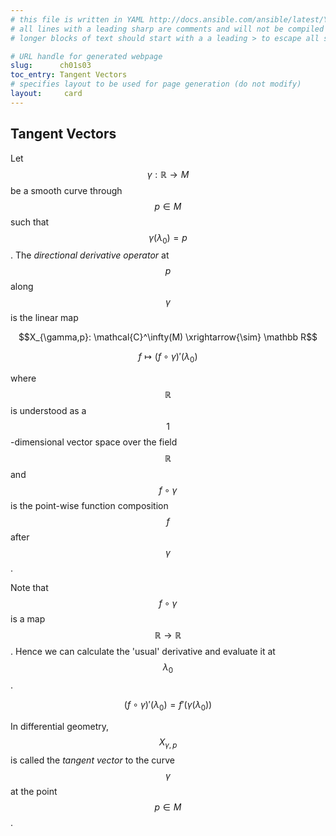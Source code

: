 ```yaml
---
# this file is written in YAML http://docs.ansible.com/ansible/latest/YAMLSyntax.html
# all lines with a leading sharp are comments and will not be compiled
# longer blocks of text should start with a a leading > to escape all special characters

# URL handle for generated webpage
slug:      ch01s03
toc_entry: Tangent Vectors 
# specifies layout to be used for page generation (do not modify)
layout:     card
---
```



## Tangent Vectors 

Let $$\gamma:\mathbb R\to M$$ be a smooth curve through $$p\in M$$ such that $$\gamma(\lambda_0)=p$$. 
The _directional derivative operator_ at $$p$$ along $$\gamma$$ is the linear map

$$X_{\gamma,p}: \mathcal{C}^\infty(M) \xrightarrow{\sim} \mathbb R$$

$$f \mapsto (f\circ\gamma)'(\lambda_0)$$

where $$\mathbb R$$ is understood as a $$1$$-dimensional vector space over the field $$\mathbb R$$ and $$f\circ\gamma$$ is the point-wise function composition $$f$$ after $$\gamma$$.

Note that $$f\circ\gamma$$ is a map $$\mathbb R\to\mathbb R$$.
Hence we can calculate the 'usual' derivative and evaluate it at $$\lambda_0$$.

$$(f\circ\gamma)'(\lambda_0) = f'(\gamma(\lambda_0))$$

In differential geometry, $$X_{\gamma,p}$$ is called the _tangent vector_ to the curve $$\gamma$$ at the point $$p\in M$$. 
